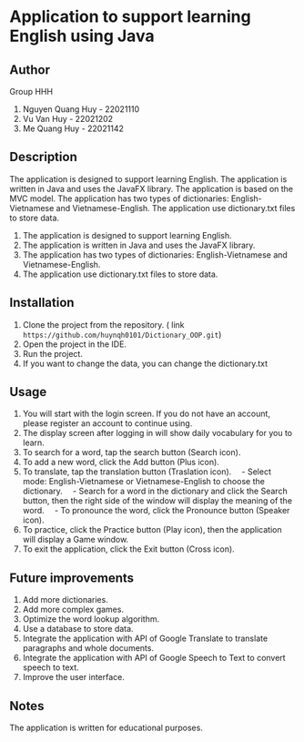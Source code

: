 # Application to support learning English using Java
## Author
Group HHH
1. Nguyen Quang Huy - 22021110
2. Vu Van Huy - 22021202
3. Me Quang Huy - 22021142
## Description
The application is designed to support learning English. The application is written in Java and uses the JavaFX library. The application is based on the MVC model. The application has two types of dictionaries: English-Vietnamese and Vietnamese-English. The application use dictionary.txt files to store data.

1. The application is designed to support learning English.
2. The application is written in Java and uses the JavaFX library.
3. The application has two types of dictionaries: English-Vietnamese and Vietnamese-English.
4. The application use dictionary.txt files to store data.
## Installation
1. Clone the project from the repository. ( link ``` https://github.com/huynqh0101/Dictionary_OOP.git ```)
2. Open the project in the IDE.
3. Run the project.
4. If you want to change the data, you can change the dictionary.txt
## Usage
1. You will start with the login screen. If you do not have an account, please register an account to continue using.
2. The display screen after logging in will show daily vocabulary for you to learn.
4. To search for a word, tap the search button (Search icon).
5. To add a new word, click the Add button (Plus icon).
6. To translate, tap the translation button (Traslation icon).
`  `- Select mode: English-Vietnamese or Vietnamese-English to choose the dictionary.
`  `- Search for a word in the dictionary and click the Search button, then the right side of the window will display the meaning of the word.
`  `- To pronounce the word, click the Pronounce button (Speaker icon).
7. To practice, click the Practice button (Play icon), then the application will display a Game window.
8. To exit the application, click the Exit button (Cross icon).

## Future improvements
1. Add more dictionaries.
2. Add more complex games.
3. Optimize the word lookup algorithm.
4. Use a database to store data.
5. Integrate the application with API of Google Translate to translate paragraphs and whole documents.
6. Integrate the application with API of Google Speech to Text to convert speech to text.
7. Improve the user interface.
## Notes
The application is written for educational purposes.
